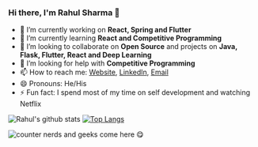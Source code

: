 ### Hi there, I'm Rahul Sharma 👋

- 🔭 I’m currently working on **React, Spring and Flutter**
- 🌱 I’m currently learning **React and Competitive Programming**
- 👯 I’m looking to collaborate on **Open Source** and projects on **Java, Flask, Flutter, React and Deep Learning**
- 🤔 I’m looking for help with **Competitive Programming**
- 📫 How to reach me: [Website](https://rahul-sharma.tech/), [LinkedIn](https://www.linkedin.com/in/rahul-sharma-3a622a14a/), [Email](rsrahul1000@gmail.com)
- 😄 Pronouns: He/His
- ⚡ Fun fact: I spend most of my time on self development and watching Netflix

<!--
<p>
  <a href="https://www.linkedin.com/in/rahul-sharma-3a622a14a/">
    <img src="https://img.shields.io/badge/linkedin-%230077B5.svg?&style=for-the-badge&logo=linkedin&logoColor=white" />
  </a>&nbsp;&nbsp;
  <a href="https://www.instagram.com/rsrahul1000/">
    <img src="https://img.shields.io/badge/instagram-%23E4405F.svg?&style=for-the-badge&logo=instagram&logoColor=white" />        
  </a>&nbsp;&nbsp;
  
</p>
-->

![Rahul's github stats](https://github-readme-stats.vercel.app/api?username=rsrahul1000&show_icons=true&count_private=true&theme=radical)
[![Top Langs](https://github-readme-stats.vercel.app/api/top-langs/?username=rsrahul1000&layout=compact&theme=radical&exclude_repo=Diabetic-Retinopathy-Detection,Udacity-Deep-Learning-Nanodegree&langs_count=8)](https://github.com/anuraghazra/github-readme-stats)

![counter](https://enjs0hszc123wk9.m.pipedream.net) nerds and geeks come here :yum: 


<!--
:laughing:
**rsrahul1000/rsrahul1000** is a ✨ _special_ ✨ repository because its `README.md` (this file) appears on your GitHub profile.
[![Top Langs](https://github-readme-stats.vercel.app/api/top-langs/?username=rsrahul1000&layout=compact&theme=radical&exclude_repo=Diabetic-Retinopathy-Detection&hide=javascript)]
Here are some ideas to get you started:

- 🔭 I’m currently working on ...
- 🌱 I’m currently learning ...
- 👯 I’m looking to collaborate on ...
- 🤔 I’m looking for help with ...
- 💬 Ask me about ...
- 📫 How to reach me: ...
- 😄 Pronouns: ...
- ⚡ Fun fact: ...
-->
